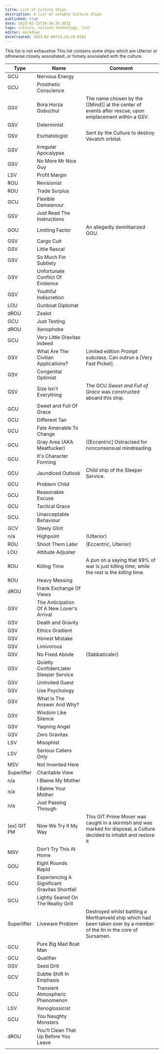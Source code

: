 ```yaml
---
title: List of Culture Ships
description: A list of notable Culture ships
published: true
date: 2023-02-15T14:16:39.053Z
tags: culture, culture-technology, list
editor: markdown
dateCreated: 2023-02-04T15:28:29.018Z
---
```


This list is not exhaustive
This list contains some ships which are Ulterior or othrewise closely assositated, or fomely assosiated with the culture.

| Type        | Name                                          | Comment                                                                                                                                         |
| ----------- | --------------------------------------------- | ----------------------------------------------------------------------------------------------------------------------------------------------- |
| GCU         | Nervous Energy                                |                                                                                                                                                 |
| GCU         | Prosthetic Conscience                         |                                                                                                                                                 |
| GSV         | Bora Horza Gobuchul                           | The name chosen by the [[Mind]] at the center of events after rescue, upon emplacement within a GSV.                                                |
| GSV         | Determinist                                   |                                                                                                                                                 |
| GSV         | Eschatologist                                 | Sent by the Culture to destroy Vavatch orbital.                                                                                                 |
| GSV         | Irregular Apocalypse                          |                                                                                                                                                 |
| GSV         | No More Mr Nice Guy                           |                                                                                                                                                 |
| LSV         | Profit Margin                                 |                                                                                                                                                 |
| ROU         | Revisionist                                   |                                                                                                                                                 |
| ROU         | Trade Surplus                                 |                                                                                                                                                 |
| GCU         | Flexible Demeanour                            |                                                                                                                                                 |
| GSV         | Just Read The Instructions                    |                                                                                                                                                 |
| GOU         | Limiting Factor                               | An allegedly demilitarized GOU.                                                                                                                 |
| GSV         | Cargo Cult                                    |                                                                                                                                                 |
| GSV         | Little Rascal                                 |                                                                                                                                                 |
| GSV         | So Much For Subtlety                          |                                                                                                                                                 |
| GSV         | Unfortunate Conflict Of Evidence              |                                                                                                                                                 |
| GSV         | Youthful Indiscretion                         |                                                                                                                                                 |
| LOU         | Gunboat Diplomat                              |                                                                                                                                                 |
| dROU        | Zealot                                        |                                                                                                                                                 |
| GCU         | Just Testing                                  |                                                                                                                                                 |
| dROU        | Xenophobe                                     |                                                                                                                                                 |
| GCU         | Very Little Gravitas Indeed                   |                                                                                                                                                 |
| GSV         | What Are The Civilian Applications?           | Limited edition _Prompt_ subclass. Can outrun a [Very Fast Picket]. |
| GSV         | Congenital Optimist                           |                                                                                                                                                 |
| GSV         | Size Isn't Everything                         | The GCU _Sweet and Full of Grace_ was constructed aboard this ship.                                                                             |
| GCU         | Sweet and Full Of Grace                       |                                                                                                                                                 |
| GCU         | Different Tan                                 |                                                                                                                                                 |
| GCU         | Fate Amenable To Change                       |                                                                                                                                                 |
| GCU         | Gray Area (AKA Meatfucker)                    | ([Eccentric] Ostracised for nonconsensual mindreading.                                                                                          |
| GCU         | It's Character Forming                        |                                                                                                                                                 |
| GCU         | Jaundiced Outlook                             | Child ship of the Sleeper Service.                                                                                                              |
| GCU         | Problem Child                                 |                                                                                                                                                 |
| GCU         | Reasonable Excuse                             |                                                                                                                                                 |
| GCU         | Tactical Grace                                |                                                                                                                                                 |
| GCU         | Unacceptable Behaviour                        |                                                                                                                                                 |
| GCV     | Steely Glint                                  |                                                                                                                                                 |
| n/a         | Highpoint                                     | (Ulterior)                                                                                                                                      |
| ROU         | Shoot Them Later                              | (Eccentric, Ulterior)                                                                                                                           |
| LOU         | Attitude Adjuster                             |                                                                                                                                                 |
| ROU         | Killing Time                                  | A pun on a saying that 99% of war is just killing _time_, while the rest is the _killing_ time.                                                 |
| ROU         | Heavy Messing                                 |                                                                                                                                                 |
| dROU        | Frank Exchange Of Views                       |                                                                                                                                                 |
| GSV         | The Anticipation Of A New Lover's Arrival     |                                                                                                                                                 |
| GSV         | Death and Gravity                             |                                                                                                                                                 |
| GSV         | Ethics Gradient                               |                                                                                                                                                 |
| GSV         | Honest Mistake                                |                                                                                                                                                 |
| GSV         | Limivorous                                    |                                                                                                                                                 |
| GSV         | No Fixed Abode                                | (Sabbaticaler)                                                                                                                                  |
| GSV         | Quietly Confident,later Sleeper Service       |                                                                                                                                                 |
| GSV         | Uninvited Guest                               |                                                                                                                                                 |
| GSV         | Use Psychology                                |                                                                                                                                                 |
| GSV         | What Is The Answer And Why?                   |                                                                                                                                                 |
| GSV         | Wisdom Like Silence                           |                                                                                                                                                 |
| GSV         | Yaqning Angel                                 |                                                                                                                                                 |
| GSV         | Zero Gravitas                                 |                                                                                                                                                 |
| LSV         | Misophist                                     |                                                                                                                                                 |
| LSV         | Serious Callers Only                          |                                                                                                                                                 |
| MSV         | Not Invented Here                             |                                                                                                                                                 |
| Superlifter | Charitable View                               |                                                                                                                                                 |
| n/a         | I Blame My Mother                             |                                                                                                                                                 |
| n/a         | I Balme Your Mother                           |                                                                                                                                                 |
| n/a         | Just Passing Through                          |                                                                                                                                                 |
| (ex) GIT PM | Now We Try It My Way                          | This GIT Prime Mover was caught in a skirmish and was marked for disposal, a Culture decided to inhabit and restore it                          |
| MSV         | Don't Try This At Home                        |                                                                                                                                                 |
| GOU         | Eight Rounds Rapid                            |                                                                                                                                                 |
| GCU         | Experiencing A Significant Gravitas Shortfall |                                                                                                                                                 |
| GCU         | Lightly Seared On The Reality Grill           |                                                                                                                                                 |
| Superlifter | Liveware Problem                              | Destroyed whilst battling a Morthanveld ship which had been taken over by a member of the Iln in the core of Sursamen.                          |
| GCU         | Pure Big Mad Boat Man                         |                                                                                                                                                 |
| GCU         | Qualifier                                     |                                                                                                                                                 |
| GSV         | Seed Drill                                    |                                                                                                                                                 |
| GCV         | Subtle Shift In Emphasis                      |                                                                                                                                                 |
| GCU         | Transient Atmospheric Phenomenon              |                                                                                                                                                 |
| LSV         | Xenoglossicist                                |                                                                                                                                                 |
| GCU         | You Naughty Monsters                          |                                                                                                                                                 |
| dROU        | You'll Clean That Up Before You Leave         |                                                                                                                                                 |
|             |                                               |                                                                                                                                                 |
